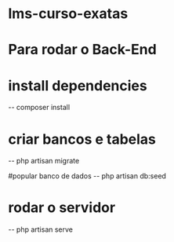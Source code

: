 # lms-curso-exatas
# Para rodar o Back-End

# install dependencies
-- composer install

# criar bancos e tabelas
-- php artisan migrate

#popular banco de dados
-- php artisan db:seed

# rodar o servidor 
-- php artisan serve